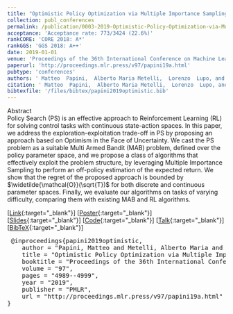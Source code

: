 ```yaml
---
title: "Optimistic Policy Optimization via Multiple Importance Sampling"
collection: publ_conferences
permalink: /publication/0003-2019-Optimistic-Policy-Optimization-via-Multiple-Importance-Sampling
acceptance: 'Acceptance rate: 773/3424 (22.6%)'
rankCORE: 'CORE 2018: A*'
rankGGS: 'GGS 2018: A++'
date: 2019-01-01
venue: 'Proceedings of the 36th International Conference on Machine Learning (ICML)'
paperurl: 'http://proceedings.mlr.press/v97/papini19a.html'
pubtype: 'conferences'
authors: ' Matteo  Papini,  Alberto Maria Metelli,  Lorenzo  Lupo, and  Marcello  Restelli'
citation: ' Matteo  Papini,  Alberto Maria Metelli,  Lorenzo  Lupo, and  Marcello  Restelli&quot;Optimistic Policy Optimization via Multiple Importance Sampling.&quot; Proceedings of the 36th International Conference on Machine Learning (ICML), 2019'
bibtexfile: '/files/bibtex/papini2019optimistic.bib'
---
```

Abstract
 <br> Policy Search (PS) is an effective approach to Reinforcement Learning (RL) for solving control tasks with continuous state-action spaces. In this paper, we address the exploration-exploitation trade-off in PS by proposing an approach based on Optimism in the Face of Uncertainty. We cast the PS problem as a suitable Multi Armed Bandit (MAB) problem, defined over the policy parameter space, and we propose a class of algorithms that effectively exploit the problem structure, by leveraging Multiple Importance Sampling to perform an off-policy estimation of the expected return. We show that the regret of the proposed approach is bounded by $\widetilde{\mathcal{O}}(\sqrt{T})$ for both discrete and continuous parameter spaces. Finally, we evaluate our algorithms on tasks of varying difficulty, comparing them with existing MAB and RL algorithms. <br> 

 [[Link](http://proceedings.mlr.press/v97/papini19a.html){:target="_blank"}] [[Poster](https://albertometelli.github.io/files/poster_optimist.pdf){:target="_blank"}] [[Slides](https://icml.cc/media/Slides/icml/2019/104(11-14-00)-11-14-25-5158-optimistic_poli.pdf){:target="_blank"}] [[Code](https://github.com/WolfLo/optimist){:target="_blank"}] [[Talk](https://slideslive.com/38917404){:target="_blank"}] [[BibTeX](/files/bibtex/papini2019optimistic.bib){:target="_blank"}] 
<pre> @inproceedings{papini2019optimistic,
    author = "Papini, Matteo and Metelli, Alberto Maria and Lupo, Lorenzo and Restelli, Marcello",
    title = "Optimistic Policy Optimization via Multiple Importance Sampling",
    booktitle = "Proceedings of the 36th International Conference on Machine Learning ({ICML})",
    volume = "97",
    pages = "4989--4999",
    year = "2019",
    publisher = "PMLR",
    url = "http://proceedings.mlr.press/v97/papini19a.html"
} </pre>
